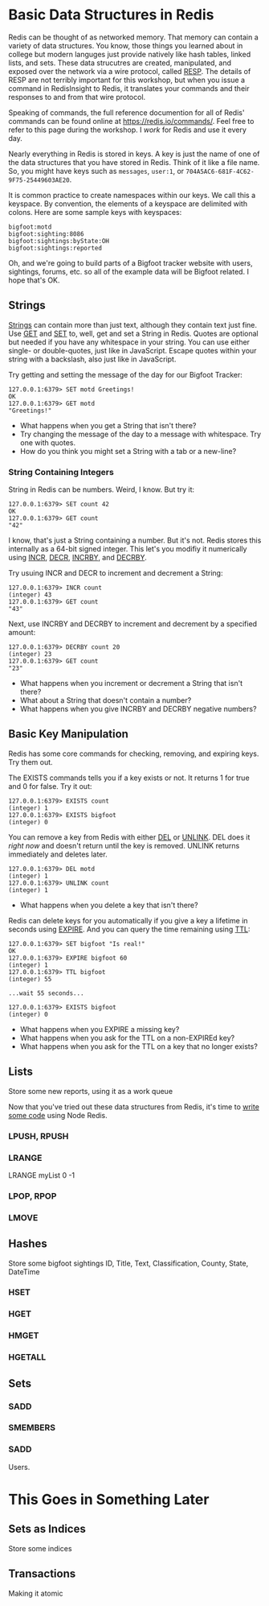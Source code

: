 # Basic Data Structures in Redis

Redis can be thought of as networked memory. That memory can contain a variety of data structures. You know, those things you learned about in college but modern languges just provide natively like hash tables, linked lists, and sets. These data strucutres are created, manipulated, and exposed over the network via a wire protocol, called [RESP](https://redis.io/docs/reference/protocol-spec/). The details of RESP are not terribly important for this workshop, but when you issue a command in RedisInsight to Redis, it translates your commands and their responses to and from that wire protocol.

Speaking of commands, the full reference documention for all of Redis' commands can be found online at https://redis.io/commands/. Feel free to refer to this page during the workshop. I _work_ for Redis and use it every day.

Nearly everything in Redis is stored in keys. A key is just the name of one of the data structures that you have stored in Redis. Think of it like a file name. So, you might have keys such as `messages`, `user:1`, or `704A5AC6-681F-4C62-9F75-25449603AE20`.

It is common practice to create namespaces within our keys. We call this a keyspace. By convention, the elements of a keyspace are delimited with colons. Here are some sample keys with keyspaces:

```
bigfoot:motd
bigfoot:sighting:8086
bigfoot:sightings:byState:OH
bigfoot:sightings:reported
```

Oh, and we're going to build parts of a Bigfoot tracker website with users, sightings, forums, etc. so all of the example data will be Bigfoot related. I hope that's OK.

## Strings ##

[Strings](https://redis.io/commands/?group=string) can contain more than just text, although they contain text just fine. Use [GET](https://redis.io/commands/get/) and [SET](https://redis.io/commands/set/) to, well, get and set a String in Redis. Quotes are optional but needed if you have any whitespace in your string. You can use either single- or double-quotes, just like in JavaScript. Escape quotes within your string with a backslash, also just like in JavaScript.

Try getting and setting the message of the day for our Bigfoot Tracker:

```
127.0.0.1:6379> SET motd Greetings!
OK
127.0.0.1:6379> GET motd
"Greetings!"
```

- What happens when you get a String that isn't there?
- Try changing the message of the day to a message with whitespace. Try one with quotes.
- How do you think you might set a String with a tab or a new-line?

### String Containing Integers ###

String in Redis can be numbers. Weird, I know. But try it:

```
127.0.0.1:6379> SET count 42
OK
127.0.0.1:6379> GET count
"42"
```

I know, that's just a String containing a number. But it's not. Redis stores this internally as a 64-bit signed integer. This let's you modifiy it numerically using [INCR](https://redis.io/commands/incr/), [DECR](https://redis.io/commands/decr/), [INCRBY](https://redis.io/commands/incrby/), and [DECRBY](https://redis.io/commands/decrby/).

Try usuing INCR and DECR to increment and decrement a String:

```
127.0.0.1:6379> INCR count
(integer) 43
127.0.0.1:6379> GET count
"43"
```

Next, use INCRBY and DECRBY to increment and decrement by a specified amount:

```
127.0.0.1:6379> DECRBY count 20
(integer) 23
127.0.0.1:6379> GET count
"23"
```

- What happens when you increment or decrement a String that isn't there?
- What about a String that doesn't contain a number?
- What happens when you give INCRBY and DECRBY negative numbers?


## Basic Key Manipulation ##

Redis has some core commands for checking, removing, and expiring keys. Try them out.

The EXISTS commands tells you if a key exists or not. It returns 1 for true and 0 for false. Try it out:

```
127.0.0.1:6379> EXISTS count
(integer) 1
127.0.0.1:6379> EXISTS bigfoot
(integer) 0
```

You can remove a key from Redis with either [DEL](https://redis.io/commands/del/) or [UNLINK](https://redis.io/commands/unlink/). DEL does it *right now* and doesn't return until the key is removed. UNLINK returns immediately and deletes later.

```
127.0.0.1:6379> DEL motd
(integer) 1
127.0.0.1:6379> UNLINK count
(integer) 1
```

- What happens when you delete a key that isn't there?

Redis can delete keys for you automatically if you give a key a lifetime in seconds using [EXPIRE](https://redis.io/commands/expire/). And you can query the time remaining using [TTL](https://redis.io/commands/ttl/):

```
127.0.0.1:6379> SET bigfoot "Is real!"
OK
127.0.0.1:6379> EXPIRE bigfoot 60
(integer) 1
127.0.0.1:6379> TTL bigfoot
(integer) 55

...wait 55 seconds...

127.0.0.1:6379> EXISTS bigfoot
(integer) 0
```

- What happens when you EXPIRE a missing key?
- What happens when you ask for the TTL on a non-EXPIREd key?
- What happens when you ask for the TTL on a key that no longer exists?


## Lists ##

Store some new reports, using it as a work queue

Now that you've tried out these data structures from Redis, it's time to [write some code](03-API-SETUP.md) using Node Redis.

### LPUSH, RPUSH ###

### LRANGE ###
LRANGE myList 0 -1

### LPOP, RPOP ###

### LMOVE ##


## Hashes ##

Store some bigfoot sightings ID, Title, Text, Classification, County, State, DateTime

### HSET ###
### HGET ###
### HMGET ###
### HGETALL ###

## Sets ##

### SADD ###
### SMEMBERS ###
### SADD ###

Users.

# This Goes in Something Later #

## Sets as Indices ##

Store some indices

## Transactions ##

Making it atomic

